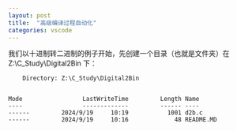 ```yaml
---
layout: post
title:  "高级编译过程自动化"
categories: vscode
---
```


我们以十进制转二进制的例子开始，先创建一个目录（也就是文件夹）在 Z:\C_Study\Digital2Bin 下：  
```
    Directory: Z:\C_Study\Digital2Bin


Mode                 LastWriteTime         Length Name
----                 -------------         ------ ----
------         2024/9/19     10:19           1001 d2b.c
------         2024/9/19     10:16             48 README.MD
```

